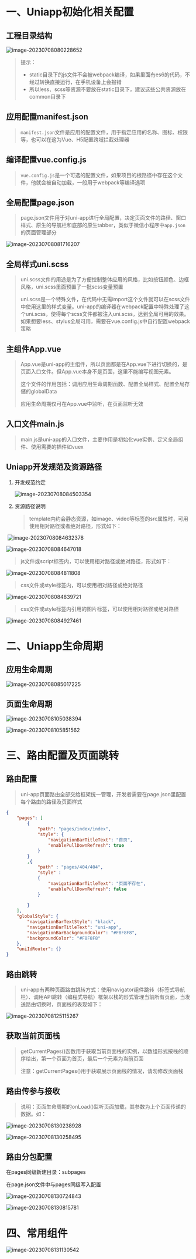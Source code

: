 # 一、Uniapp初始化相关配置

## 工程目录结构

![image-20230708080228652](Uniapp.assets/image-20230708080228652.png)

> 提示：
>
> - static目录下的js文件不会被webpack编译，如果里面有es6的代码，不经过转换直接运行，在手机设备上会报错
> - 所以less、scss等资源不要放在static目录下，建议这些公共资源放在common目录下

## 应用配置manifest.json

> `manifest.json`文件是应用的配置文件，用于指定应用的名称、图标、权限等，也可以在这为Vue、H5配置跨域拦截处理器

## 编译配置vue.config.js

> `vue.config.js`是一个可选的配置文件，如果项目的根路径中存在这个文件，他就会被自动加载，一般用于webpack等编译选项

## 全局配置page.json

> page.json文件用于对uni-app进行全局配置，决定页面文件的路径、窗口样式、原生的导航栏和底部的原生tabber，类似于微信小程序中`app.json`的页面管理部分

![image-20230708081716207](Uniapp.assets/image-20230708081716207.png)

## 全局样式uni.scss

> uni.scss文件的用途是为了方便控制整体应用的风格，比如按钮颜色、边框风格，uni.scss里面预置了一批scss变量预置
>
> uni.scss是一个特殊文件，在代码中无需import这个文件就可以在scss文件中使用这里的样式变量。uni-app的编译器在webpack配置中特殊处理了这个uni.scss，使得每个scss文件都被注入uni.scss，达到全局可用的效果。如果想要less、stylus全局可用，需要在vue.config.js中自行配置webpack策略

## 主组件App.vue

> App.vue是uni-app的主组件，所以页面都是在App.vue下进行切换的，是页面入口文件。但App.vue本身不是页面，这里不能编写视图元素。
>
> 这个文件的作用包括：调用应用生命周期函数、配置全局样式、配置全局存储的globalData
>
> 应用生命周期仅可在App.vue中监听，在页面监听无效

## 入口文件main.js

> main.js是uni-app的入口文件，主要作用是初始化vue实例、定义全局组件、使用需要的插件如vuex

## Uniapp开发规范及资源路径

1. 开发规范约定

    ![image-20230708084503354](Uniapp.assets/image-20230708084503354.png)

2. 资源路径说明

    > template内约会静态资源，如image、video等标签的src属性时，可用使用相对路径或者绝对路径，形式如下：

​		![image-20230708084632378](Uniapp.assets/image-20230708084632378-16887771926901.png)

![image-20230708084647018](Uniapp.assets/image-20230708084647018.png)

> js文件或script标签内，可以使用相对路径或绝对路径，形式如下：

![image-20230708084811808](Uniapp.assets/image-20230708084811808.png)

> css文件或style标签内，可以使用相对路径或绝对路径

![image-20230708084839721](Uniapp.assets/image-20230708084839721.png)

> css文件或style标签内引用的图片标签，可以使用相对路径或绝对路径

![image-20230708084927461](Uniapp.assets/image-20230708084927461.png)

# 二、Uniapp生命周期

## 应用生命周期

![image-20230708085017225](Uniapp.assets/image-20230708085017225.png)

## 页面生命周期

![image-20230708105038394](Uniapp.assets/image-20230708105038394.png)

![image-20230708105851562](Uniapp.assets/image-20230708105851562.png)

# 三、路由配置及页面跳转

## 路由配置

> uni-app页面路由全部交给框架统一管理，开发者需要在page.json里配置每个路由的路径及页面样式

```json
{
	"pages": [
		{
			"path": "pages/index/index",
			"style": {
				"navigationBarTitleText": "首页",
				"enablePullDownRefresh": true
			}
		}
	    ,{
            "path" : "pages/404/404",
            "style" :                                                                                    
            {
                "navigationBarTitleText": "页面不存在",
                "enablePullDownRefresh": false
            }
            
        }
    ],
	"globalStyle": {
		"navigationBarTextStyle": "black",
		"navigationBarTitleText": "uni-app",
		"navigationBarBackgroundColor": "#F8F8F8",
		"backgroundColor": "#F8F8F8"
	},
	"uniIdRouter": {}
}
```

## 路由跳转

> uni-app有两种页面路由跳转方式：使用navigator组件跳转（标签式导航栏）、调用API跳转（编程式导航）框架以栈的形式管理当前所有页面，当发送路由切换时，页面栈的表现如下：

![image-20230708125115267](Uniapp.assets/image-20230708125115267.png)

## 获取当前页面栈

> getCurrentPages()函数用于获取当前页面栈的实例，以数组形式按栈的顺序给出，第一个页面为首页，最后一个元素为当前页面
>
> 注意：getCurrentPages()用于获取展示页面栈的情况，请勿修改页面栈

## 路由传参与接收

> 说明：页面生命周期的onLoad()监听页面加载，其参数为上个页面传递的数据。如：

![image-20230708130238928](Uniapp.assets/image-20230708130238928.png)

![image-20230708130258495](Uniapp.assets/image-20230708130258495.png)



## 路由分包配置

在pages同级新建目录：subpages

在page.json文件中与pages同级写入配置

![image-20230708130724843](Uniapp.assets/image-20230708130724843.png)

![image-20230708130815781](Uniapp.assets/image-20230708130815781.png)

# 四、常用组件

![image-20230708131130542](Uniapp.assets/image-20230708131130542.png)

